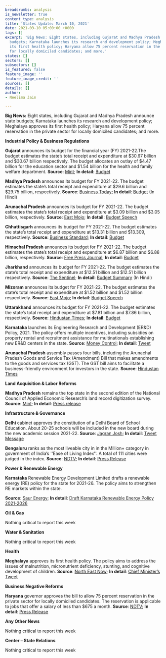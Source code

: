```yaml
---
breadcrumbs: analysis
is_newsletter: true
content_type: analysis
title: 'States Update: March 10, 2021'
date: 2021-03-10 05:00:00 +0000
tags: []
excerpt: 'Big News: Eight states, including Gujarat and Madhya Pradesh announce state
  budgets; Karnataka launches its research and development policy; Meghalaya approves
  its first health policy; Haryana allow 75 percent reservation in the private sector
  for locally domiciled candidates; and more.'
states: []
sectors: []
subsectors: []
is_featured: false
feature_image: ''
feature_image_credit: ''
sources: []
details: []
author:
- Neelima Jain

---
```

**Big News:** Eight states, including Gujarat and Madhya Pradesh announce state budgets; Karnataka launches its research and development policy; Meghalaya approves its first health policy; Haryana allow 75 percent reservation in the private sector for locally domiciled candidates; and more.

**Industrial Policy & Business Regulations**

**Gujarat** announces its budget for the financial year (FY) 2021-22.The budget estimates the state’s total receipt and expenditure at $30.67 billion and $30.67 billion respectively. The budget allocates an outlay of $4.47 billion for the education sector and $1.54 billion for the health and family welfare department. **Source**: [Mint](https://www.livemint.com/news/india/gujarat-budget-2021-rs-32-719-cr-for-education-rs-1-500-cr-for-ahmedabad-mumbai-bullet-train-11614763515589.html); **In detail**: [Budget](https://financedepartment.gujarat.gov.in/Documents/Bud-Eng_1014_2021-3-3_638.pdf)

**Madhya Pradesh** announces its budget for FY 2021-22. The budget estimates the state’s total receipt and expenditure at $29.6 billion and $29.75 billion, respectively. **Source**: [Business Today](https://www.businesstoday.in/current/economy-politics/mp-budget-2021-rs-241-lakh-crore-e-budget-tabled-no-tax-hike-in-fy22/story/432801.html); **In detail**: [Budget](https://finance.mp.gov.in/uploads/budget/Budget_Presentation_2021-22_Press_conf__2_3_2021_Final.pdf) (In Hindi)

**Arunachal Pradesh** announces its budget for FY 2021-22. The budget estimates the state’s total receipt and expenditure at $3.09 billion and $3.05 billion, respectively. **Source**: [East Mojo](https://www.eastmojo.com/arunachal-pradesh/2021/03/04/deficit-budget-in-arunachal-assembly-focuses-on-health-education/); **In detail**: [Budget Speech](http://www.arunachalbudget.in/doc/speech.pdf)

**Chhattisgarh** announces its budget for FY 2021-22. The budget estimates the state’s total receipt and expenditure at $13.31 billion and $13.309, respectively. **Source**: [Business Standard](https://www.business-standard.com/article/economy-policy/chhattisgarh-cm-presents-budget-of-rs-97-106-cr-for-2021-22-121030100849_1.html); **In detail**: [Budget](http://finance.cg.gov.in/budget_doc/main_budget.asp?year1=2021)

**Himachal Pradesh** announces its budget for FY 2021-22. The budget estimates the state’s total receipt and expenditure at $6.87 billion and $6.88 billion, respectively. **Source**: [Free Press Journal](https://www.freepressjournal.in/india/himachal-pradesh-budget-2021-22-no-provision-for-any-new-taxes-12-schemes-for-women-empowerment-proposed); **In detail**: [Budget](https://hpvidhansabha.nic.in/Home/Budgets)

**Jharkhand** announces its budget for FY 2021-22. The budget estimates the state’s total receipt and expenditure at $12.51 billion and $12.51 billion respectively. **Source**: [The Sentinel](https://www.sentinelassam.com/national-news/jharkhand-finance-minister-tables-rs-91277-crore-budget-526992); **In detail**: [Budget Summary](https://finance.jharkhand.gov.in/pdf/Budget_2021_22/Budget_Saar_compressed.pdf) (In Hindi)

**Mizoram** announces its budget for FY 2021-22. The budget estimates the state’s total receipt and expenditure at $1.52 billion and $1.52 billion respectively. **Source**: [East Mojo](https://www.eastmojo.com/mizoram/2021/03/01/mizoram-budget-rs-4-cr-for-sedp-rs-5-cr-for-ex-mnf-cadres/); **In detail**: [Budget Speech](https://finance.mizoram.gov.in/uploads/attachments/65a5dad296d5180579b5e1e1ec894c5a/budget-speech-2021-22-english-version.pdf)

**Uttarakhand** announces its budget for FY 2021-22. The budget estimates the state’s total receipt and expenditure at $7.81 billion and $7.86 billion, respectively. **Source**: [Hindustan Times](https://www.hindustantimes.com/cities/dehradun-news/uttarakhand-cm-presents-rs-57-400-cr-budget-for-fy22-with-health-infra-in-focus-101614870675244.html); **In detail**: [Budget](https://budget.uk.gov.in/files/_%E0%A4%8F%E0%A4%95_%E0%A4%A8%E0%A5%9B%E0%A4%B0_%E0%A4%AE%E0%A5%87%E0%A4%82__1.pdf)

**Karnataka** launches its Engineering Research and Development (ER&D) Policy, 2021. The policy offers multiple incentives, including subsidies on property rental and recruitment assistance for multinationals establishing new ER&D centers in the state. **Source**: [Money Control](https://www.moneycontrol.com/news/business/karnataka-unveils-new-policy-for-engineering-research-development-sector-6594061.html); **In detail**: [Tweet](https://twitter.com/ITBTGoK/status/1366623600267067395?s=20)

**Arunachal Pradesh** assembly passes four bills, including the Arunachal Pradesh Goods and Service Tax (Amendment) Bill that makes amendments to the goods and services tax (GST). The GST bill aims to facilitate a business-friendly environment for investors in the state. **Source**: [Hindustan Times](https://www.hindustantimes.com/india-news/arunachal-assembly-passes-key-bills-on-gst-regulatory-reforms-for-investors-101614868335908.html)

**Land Acquisition & Labor Reforms**

**Madhya Pradesh** remains the top state in the second edition of the National Council of Applied Economic Research’s land record digitization survey. **Source**: [Mint](https://www.livemint.com/news/india/madhya-pradesh-west-bengal-top-in-ncaer-survey-on-land-record-digitization-11614861552919.html); **In detail**: [Press release](https://www.ncaer.org/event_details.php?EID=270&EID=270)

**Infrastructure & Governance**

**Delhi** cabinet approves the constitution of a Delhi Board of School Education. About 20-25 schools will be included in the new board during the new academic session 2021-22. **Source**: [Jagran Josh](https://www.jagranjosh.com/current-affairs/delhi-cabinet-approves-constitution-of-delhi-board-of-school-education-1615021356-1); **In detail**: [Tweet Message](https://twitter.com/ANI/status/1368102287940325379)

**Bengaluru** ranks as the most liveable city in in the Million+ category in government of India’s ''Ease of Living Index''. A total of 111 cities were judged in the index. **Source**: [NDTV](https://www.ndtv.com/india-news/bengaluru-shimla-ranked-most-livable-cities-in-governments-ease-of-living-index-2020-2383487); **In detail**: [Press Release](https://pib.gov.in/PressReleasePage.aspx?PRID=1702417)

**Power & Renewable Energy**

**Karnataka** Renewable Energy Development Limited drafts a renewable energy (RE) policy for the state for 2021-26. The policy aims to strengthen RE markets within the state.

**Source**: [Saur Energy](https://www.saurenergy.com/solar-energy-news/karnataka-issues-renewable-energy-policy-2021-26-targets-20-gw-of-re-projects); **In detail**: [Draft Karnataka Renewable Energy Policy 2021-2026](https://kredlinfo.in/solargrid/Letter%20for%20stake%20holder%20comments.pdf)

**Oil & Gas**

Nothing critical to report this week

**Water & Sanitation**

Nothing critical to report this week

**Health**

**Meghalaya** approves its first health policy. The policy aims to address the issues of malnutrition, micronutrient deficiency, stunting, and cognitive development of children. **Source**: [North East Now](https://nenow.in/north-east-news/meghalaya/meghalaya-approves-states-first-health-policy.html); **In detail**: [Chief Minister’s Tweet](https://twitter.com/SangmaConrad/status/1367865604401553413?s=20)

**Business Negative Reforms**

**Haryana** governor approves the bill to allow 75 percent reservation in the private sector for locally domiciled candidates. The reservation is applicable to jobs that offer a salary of less than $675 a month. **Source**: [NDTV](https://www.ndtv.com/india-news/75-reservation-in-private-jobs-approved-by-haryana-governor-dushyant-chautala-2382027); **In detail**: [Press Release](https://www.prharyana.gov.in/en/haryana-minister-of-state-for-labour-and-employment-sh-anoop-dhanak-said-the-state-has-given-a)

**Any Other News**

Nothing critical to report this week

**Center – State Relations**

Nothing critical to report this week

